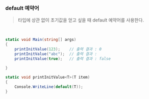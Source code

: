 ### default 예약어
> 타입에 상관 없이 초기값을 얻고 싶을 때 default 예약어를 사용한다.
<br>

````csharp
static void Main(string[] args)
{
    printInitValue(123);    // 출력 결과 : 0
    printInitValue("abc");  // 출력 결과 : 
    printInitValue(true);   // 출력 결과 : false

}
        
static void printInitValue<T>(T item)
{
    Console.WriteLine(default(T));
}
````


<br>
